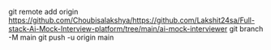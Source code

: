 git remote add origin https://github.com/Choubisalakshya/https://github.com/Lakshit24sa/Full-stack-Ai-Mock-Interview-platform/tree/main/ai-mock-interviewer
git branch -M main
git push -u origin main
